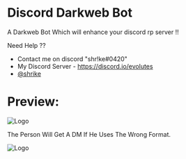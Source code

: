 
# Discord Darkweb Bot


A Darkweb Bot Which will enhance your discord rp server !!


  Need Help ?? 
- Contact me on discord "shr!ke#0420"
- My Discord Server - https://discord.io/evolutes
- [@shrike](https://www.github.com/wtfshrike)



# Preview:

![Logo](https://cdn.discordapp.com/attachments/987420691043352609/1006450854238375996/unknown.png)

The Person Will Get A DM If He Uses The Wrong Format.

![Logo](https://cdn.discordapp.com/attachments/987420691043352609/1006445683127099454/unknown.png)





